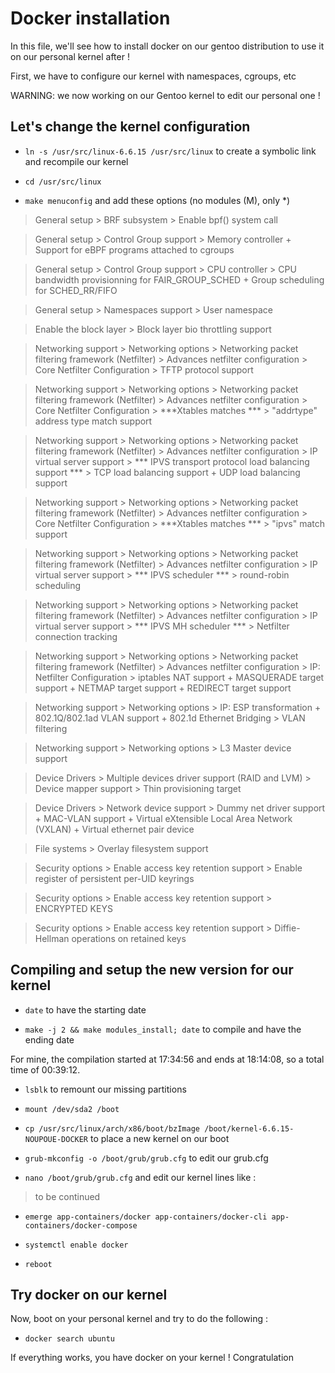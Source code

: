 # Docker installation

In this file, we'll see how to install docker on our gentoo distribution to use it on our personal kernel after !

First, we have to configure our kernel with namespaces, cgroups, etc

WARNING: we now working on our Gentoo kernel to edit our personal one !

## Let's change the kernel configuration

* `ln -s /usr/src/linux-6.6.15 /usr/src/linux` to create a symbolic link and recompile our kernel

* `cd /usr/src/linux`

* `make menuconfig` and add these options (no modules (M), only \*) 

> General setup > BRF subsystem > Enable bpf() system call

> General setup > Control Group support > Memory controller + Support for eBPF programs attached to cgroups

> General setup > Control Group support > CPU controller > CPU bandwidth provisionning for FAIR_GROUP_SCHED + Group scheduling for SCHED_RR/FIFO

> General setup > Namespaces support > User namespace

> Enable the block layer > Block layer bio throttling support

> Networking support > Networking options > Networking packet filtering framework (Netfilter) > Advances netfilter configuration > Core Netfilter Configuration > TFTP protocol support

> Networking support > Networking options > Networking packet filtering framework (Netfilter) > Advances netfilter configuration > Core Netfilter Configuration > ***Xtables matches *** > "addrtype" address type match support

> Networking support > Networking options > Networking packet filtering framework (Netfilter) > Advances netfilter configuration > IP virtual server support > *** IPVS transport protocol load balancing support *** > TCP load balancing support + UDP load balancing support

> Networking support > Networking options > Networking packet filtering framework (Netfilter) > Advances netfilter configuration > Core Netfilter Configuration > ***Xtables matches *** > "ipvs" match support

> Networking support > Networking options > Networking packet filtering framework (Netfilter) > Advances netfilter configuration > IP virtual server support > *** IPVS scheduler *** > round-robin scheduling

 > Networking support > Networking options > Networking packet filtering framework (Netfilter) > Advances netfilter configuration > IP virtual server support > *** IPVS MH scheduler *** > Netfilter connection tracking

> Networking support > Networking options > Networking packet filtering framework (Netfilter) > Advances netfilter configuration > IP: Netfilter Configuration > iptables NAT support + MASQUERADE target support + NETMAP target support + REDIRECT target support

> Networking support > Networking options > IP: ESP transformation + 802.1Q/802.1ad VLAN support + 802.1d Ethernet Bridging > VLAN filtering

> Networking support > Networking options > L3 Master device support

> Device Drivers > Multiple devices driver support (RAID and LVM) > Device mapper support > Thin provisioning target

> Device Drivers > Network device support > Dummy net driver support + MAC-VLAN support + Virtual eXtensible Local Area Network (VXLAN) + Virtual ethernet pair device

> File systems > Overlay filesystem support

> Security options > Enable access key retention support > Enable register of persistent per-UID keyrings

> Security options > Enable access key retention support > ENCRYPTED KEYS

> Security options > Enable access key retention support > Diffie-Hellman operations on retained keys

## Compiling and setup the new version for our kernel 

* `date` to have the starting date

* `make -j 2 && make modules_install; date` to compile and have the ending date

For mine, the compilation started at 17:34:56 and ends at 18:14:08, so a total time of 00:39:12. 
* `lsblk` to remount our missing partitions

* `mount /dev/sda2 /boot`

* `cp /usr/src/linux/arch/x86/boot/bzImage /boot/kernel-6.6.15-NOUPOUE-DOCKER` to place a new kernel on our boot

* `grub-mkconfig -o /boot/grub/grub.cfg` to edit our grub.cfg

* `nano /boot/grub/grub.cfg` and edit our kernel lines like : 

> to be continued

* `emerge app-containers/docker app-containers/docker-cli app-containers/docker-compose`

* `systemctl enable docker`

* `reboot`

## Try docker on our kernel

Now, boot on your personal kernel and try to do the following : 

* `docker search ubuntu`

If everything works, you have docker on your kernel ! Congratulation
